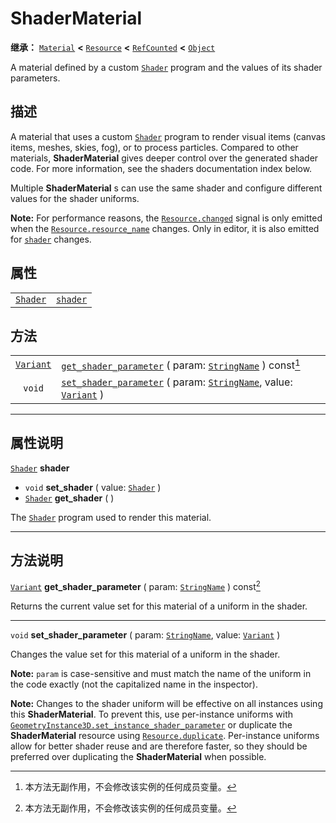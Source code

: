 <!-- ⚠ 请勿编辑本文件 ⚠ -->
<!-- 本文档使用脚本从 WeDot 引擎源码仓库生成。 -->
<!-- 生成脚本：https://github.com/WeDot-Engine/WeDot/tree/master/doc/tools/make_md.py； -->
<!-- 原文件：https://github.com/WeDot-Engine/WeDot/tree/master/doc/classes/ShaderMaterial.xml。 -->

<div id="_class_shadermaterial"></div>

# ShaderMaterial

**继承：** [`Material`](class_material.md) **<** [`Resource`](class_resource.md) **<** [`RefCounted`](class_refcounted.md) **<** [`Object`](class_object.md)

A material defined by a custom [`Shader`](class_shader.md) program and the values of its shader parameters.

## 描述

A material that uses a custom [`Shader`](class_shader.md) program to render visual items (canvas items, meshes, skies, fog), or to process particles. Compared to other materials, **ShaderMaterial** gives deeper control over the generated shader code. For more information, see the shaders documentation index below.

Multiple **ShaderMaterial** s can use the same shader and configure different values for the shader uniforms.

 **Note:** For performance reasons, the [`Resource.changed`](class_resource.md#class_resource_signal_changed) signal is only emitted when the [`Resource.resource_name`](class_resource.md#class_resource_property_resource_name) changes. Only in editor, it is also emitted for [`shader`](class_shadermaterial.md#class_shadermaterial_property_shader) changes.

## 属性

|||
|:-:|:--|
| [`Shader`](class_shader.md) | [`shader`](class_shadermaterial.md#class_shadermaterial_property_shader) |

## 方法

|||
|:-:|:--|
| [`Variant`](class_variant.md) | [`get_shader_parameter`](class_shadermaterial.md#class_shadermaterial_method_get_shader_parameter) ( param: [`StringName`](class_stringname.md) ) const[^const]                         |
| `void`                        | [`set_shader_parameter`](class_shadermaterial.md#class_shadermaterial_method_set_shader_parameter) ( param: [`StringName`](class_stringname.md), value: [`Variant`](class_variant.md) ) |

<!-- rst-class:: classref-section-separator -->

---

## 属性说明

<div id="_class_shadermaterial_property_shader"></div>

[`Shader`](class_shader.md) **shader** <div id="class_shadermaterial_property_shader"></div>

- `void` **set_shader** ( value: [`Shader`](class_shader.md) )
- [`Shader`](class_shader.md) **get_shader** ( )

The [`Shader`](class_shader.md) program used to render this material.

<!-- rst-class:: classref-section-separator -->

---

## 方法说明

<div id="_class_shadermaterial_method_get_shader_parameter"></div>

[`Variant`](class_variant.md) **get_shader_parameter** ( param: [`StringName`](class_stringname.md) ) const[^const]<div id="class_shadermaterial_method_get_shader_parameter"></div>

Returns the current value set for this material of a uniform in the shader.

<!-- rst-class:: classref-item-separator -->

---

<div id="_class_shadermaterial_method_set_shader_parameter"></div>

`void` **set_shader_parameter** ( param: [`StringName`](class_stringname.md), value: [`Variant`](class_variant.md) )<div id="class_shadermaterial_method_set_shader_parameter"></div>

Changes the value set for this material of a uniform in the shader.

 **Note:** `param` is case-sensitive and must match the name of the uniform in the code exactly (not the capitalized name in the inspector).

 **Note:** Changes to the shader uniform will be effective on all instances using this **ShaderMaterial**. To prevent this, use per-instance uniforms with [`GeometryInstance3D.set_instance_shader_parameter`](class_geometryinstance3d.md#class_geometryinstance3d_method_set_instance_shader_parameter) or duplicate the **ShaderMaterial** resource using [`Resource.duplicate`](class_resource.md#class_resource_method_duplicate). Per-instance uniforms allow for better shader reuse and are therefore faster, so they should be preferred over duplicating the **ShaderMaterial** when possible.

[^virtual]: 本方法通常需要用户覆盖才能生效。
[^const]: 本方法无副作用，不会修改该实例的任何成员变量。
[^vararg]: 本方法除了能接受在此处描述的参数外，还能够继续接受任意数量的参数。
[^constructor]: 本方法用于构造某个类型。
[^static]: 调用本方法无需实例，可直接使用类名进行调用。
[^operator]: 本方法描述的是使用本类型作为左操作数的有效运算符。
[^bitfield]: 这个值是由下列位标志构成位掩码的整数。
[^void]: 无返回值。
